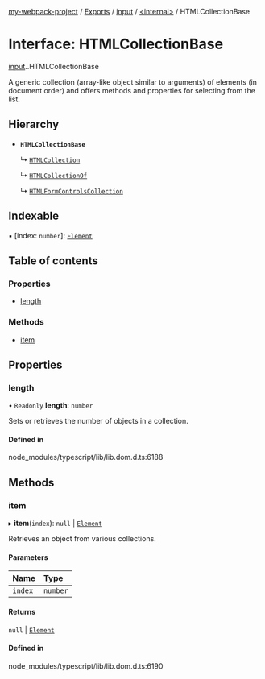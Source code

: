 [my-webpack-project](../README.md) / [Exports](../modules.md) / [input](../modules/input.md) / [<internal\>](../modules/input._internal_.md) / HTMLCollectionBase

# Interface: HTMLCollectionBase

[input](../modules/input.md).[<internal>](../modules/input._internal_.md).HTMLCollectionBase

A generic collection (array-like object similar to arguments) of elements (in document order) and offers methods and properties for selecting from the list.

## Hierarchy

- **`HTMLCollectionBase`**

  ↳ [`HTMLCollection`](input._internal_.HTMLCollection.md)

  ↳ [`HTMLCollectionOf`](input._internal_.HTMLCollectionOf.md)

  ↳ [`HTMLFormControlsCollection`](input._internal_.HTMLFormControlsCollection.md)

## Indexable

▪ [index: `number`]: [`Element`](../modules/input._internal_.md#element)

## Table of contents

### Properties

- [length](input._internal_.HTMLCollectionBase.md#length)

### Methods

- [item](input._internal_.HTMLCollectionBase.md#item)

## Properties

### length

• `Readonly` **length**: `number`

Sets or retrieves the number of objects in a collection.

#### Defined in

node_modules/typescript/lib/lib.dom.d.ts:6188

## Methods

### item

▸ **item**(`index`): ``null`` \| [`Element`](../modules/input._internal_.md#element)

Retrieves an object from various collections.

#### Parameters

| Name | Type |
| :------ | :------ |
| `index` | `number` |

#### Returns

``null`` \| [`Element`](../modules/input._internal_.md#element)

#### Defined in

node_modules/typescript/lib/lib.dom.d.ts:6190
